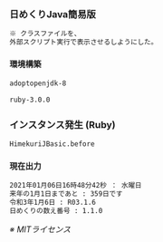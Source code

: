 ### 日めくりJava簡易版

```markdown
※ クラスファイルを、
外部スクリプト実行で表示させるしようにした。
```

#### 環境構築

```markdown
adoptopenjdk-8

ruby-3.0.0
```

### インスタンス発生 (Ruby)

```markdown
HimekuriJBasic.before
```

#### 現在出力

```markdown
2021年01月06日16時48分42秒 ： 水曜日
来年の1月1日まであと : 359日です
令和3年1月6日 : R03.1.6
日めくりの数え番号 : 1.1.0
```

_※ MITライセンス_
